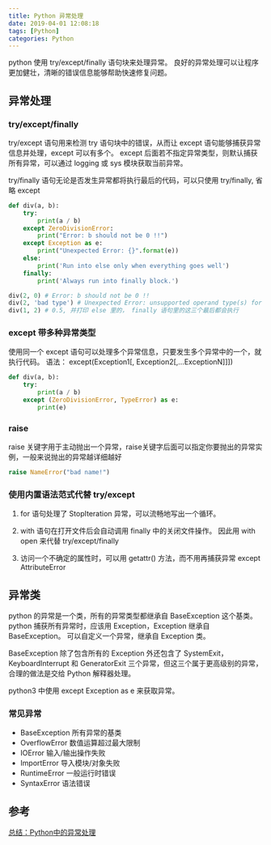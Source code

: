 ```yaml
---
title: Python 异常处理
date: 2019-04-01 12:08:18
tags: [Python]
categories: Python
---
```


python 使用 try/except/finally 语句块来处理异常。 良好的异常处理可以让程序更加健壮，清晰的错误信息能够帮助快速修复问题。

<!--more-->

## 异常处理
### try/except/finally
try/except 语句用来检测 try 语句块中的错误，从而让 except 语句能够捕获异常信息并处理，except 可以有多个。 except 后面若不指定异常类型，则默认捕获所有异常，可以通过 logging 或 sys 模块获取当前异常。

try/finally 语句无论是否发生异常都将执行最后的代码，可以只使用 try/finally, 省略 except

```python
def div(a, b):
    try:
        print(a / b)
    except ZeroDivisionError:
        print("Error: b should not be 0 !!")
    except Exception as e:
        print("Unexpected Error: {}".format(e))
    else:
        print('Run into else only when everything goes well')
    finally:
        print('Always run into finally block.')

div(2, 0) # Error: b should not be 0 !!
div(2, 'bad type') # Unexpected Error: unsupported operand type(s) for /: 'int' and 'str'
div(1, 2) # 0.5, 并打印 else 里的， finally 语句里的这三个最后都会执行
```

### except 带多种异常类型
使用同一个 except 语句可以处理多个异常信息，只要发生多个异常中的一个，就执行代码。
语法： except(Exception1[, Exception2[,...ExceptionN]]])

```python
def div(a, b):
    try:
        print(a / b)
    except (ZeroDivisionError, TypeError) as e:
        print(e)
```

### raise
raise 关键字用于主动抛出一个异常，raise关键字后面可以指定你要抛出的异常实例，一般来说抛出的异常越详细越好
```python
raise NameError("bad name!")
```

### 使用内置语法范式代替 try/except
1. for 语句处理了 StopIteration 异常，可以流畅地写出一个循环。

2. with 语句在打开文件后会自动调用 finally 中的关闭文件操作。 因此用 with open 来代替 try/except/finally

3. 访问一个不确定的属性时，可以用 getattr() 方法，而不用再捕获异常 except AttributeError


## 异常类
python 的异常是一个类，所有的异常类型都继承自 BaseException 这个基类。 python 捕获所有异常时，应该用 Exception，Exception 继承自 BaseException。 可以自定义一个异常，继承自 Exception 类。

BaseException 除了包含所有的 Exception 外还包含了 SystemExit，KeyboardInterrupt 和 GeneratorExit 三个异常，但这三个属于更高级别的异常，合理的做法是交给 Python 解释器处理。

python3 中使用 except Exception as e 来获取异常。

### 常见异常
- BaseException 所有异常的基类
- OverflowError 数值运算超过最大限制
- IOError 输入/输出操作失败
- ImportError 导入模块/对象失败
- RuntimeError 一般运行时错误
- SyntaxError 语法错误

## 参考
[总结：Python中的异常处理](https://segmentfault.com/a/1190000007736783)